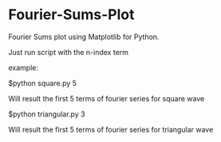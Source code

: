 Fourier-Sums-Plot
=================

Fourier Sums plot using Matplotlib for Python.

Just run script with the n-index term

example:

$python square.py 5

Will result the first 5 terms of fourier series for square wave

$python triangular.py 3

Will result the first 5 terms of fourier series for triangular wave

